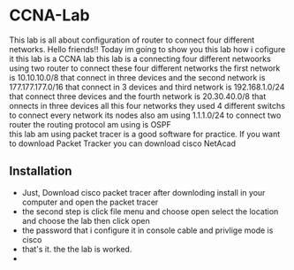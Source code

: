 # CCNA-Lab
This lab is all about configuration of router to connect four different networks.
Hello friends!!
Today im  going to show you this lab how i cofigure it this lab is a CCNA lab this lab is a connecting four different netwoorks using two router to connect these four different networks the first network is  10.10.10.0/8 that connect in three devices and the second network is 177.177.177.0/16 that connect in 3 devices and third network is 192.168.1.0/24 that connect three devices and the fourth network is 20.30.40.0/8 that onnects in three devices all this four networks they used 4 different switchs to connect every network its nodes also am using 1.1.1.0/24 to connect two router the routing protocol am using is OSPF <br/>
this lab am using packet tracer  is a good software for practice. If you want to download Packet Tracker you can download cisco NetAcad

## Installation

- Just, Download cisco packet tracer after downloding install in your computer and open the packet tracer
- the second step is click file menu and choose open select the location and choose the lab then click open
- the password that i configure it in console cable and privlige mode is cisco
-  that's it. the the lab is worked.
-  
